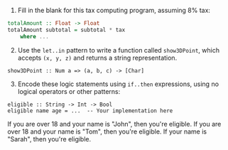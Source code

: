 1. Fill in the blank for this tax computing program, assuming 8% tax:

```haskell
totalAmount :: Float -> Float
totalAmount subtotal = subtotal * tax
    where ...
```

2. Use the `let..in` pattern to write a function called `show3DPoint`, which
   accepts `(x, y, z)` and returns a string representation.

```
show3DPoint :: Num a => (a, b, c) -> [Char]
```


3. Encode these logic statements using `if..then` expressions, using no logical
   operators or other patterns:

```
eligible :: String -> Int -> Bool
eligible name age = ...  -- Your implementation here
```

If you are over 18 and your name is "John", then you're eligible.
If you are over 18 and your name is "Tom", then you're eligible.
If your name is "Sarah", then you're eligible.
